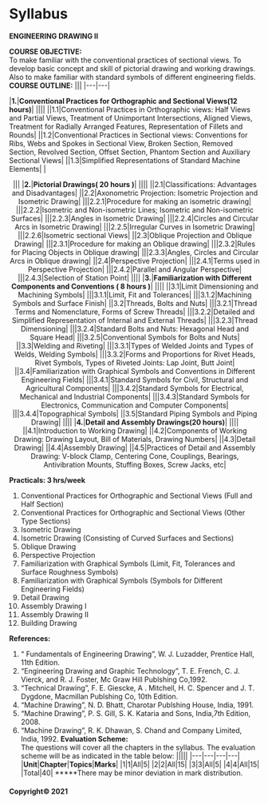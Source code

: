 # Syllabus

**ENGINEERING DRAWING II**

**COURSE OBJECTIVE:**  
To make familiar with the conventional practices of sectional views. To develop basic concept and skill of pictorial drawing and working drawings. Also to make familiar with standard symbols of different engineering fields.
**COURSE OUTLINE:**
|||
|---|---|

|**1.**|**Conventional Practices for Orthographic and Sectional Views(12 hours)**|
||||
||1.1|Conventional Practices in Orthographic views: Half Views and Partial Views, Treatment of Unimportant Intersections, Aligned Views, Treatment for Radially Arranged Features, Representation of Fillets and Rounds|
||1.2|Conventional Practices in Sectional views: Conventions for Ribs, Webs and Spokes in Sectional View, Broken Section, Removed Section, Revolved Section, Offset Section, Phantom Section and Auxiliary Sectional Views|
||1.3|Simplified Representations of Standard Machine Elements|
|<p align="center">|||
|**2.**|**Pictorial Drawings( 20 hours )**|
||||
||2.1|Classifications: Advantages and Disadvantages|
||2.2|Axonometric Projection: Isometric Projection and Isometric Drawing|
|||2.2.1|Procedure for making an isometric drawing|
|||2.2.2|Isometric and Non-isometric Lines; Isometric and Non-isometric Surfaces|
|||2.2.3|Angles in Isometric Drawing|
|||2.2.4|Circles and Circular Arcs in Isometric Drawing|
|||2.2.5|Irregular Curves in Isometric Drawing|
|||2.2.6|Isometric sectional Views|
||2.3|Oblique Projection and Oblique Drawing|
|||2.3.1|Procedure for making an Oblique drawing|
|||2.3.2|Rules for Placing Objects in Oblique drawing|
|||2.3.3|Angles, Circles and Circular Arcs in Oblique drawing|
||2.4|Perspective Projection|
|||2.4.1|Terms used in Perspective Projection|
|||2.4.2|Parallel and Angular Perspective|
|||2.4.3|Selection of Station Point|
||||
|**3.**|**Familiarization with Different Components and Conventions ( 8 hours )**|
||||
||3.1|Limit Dimensioning and Machining Symbols|
|||3.1.1|Limit, Fit and Tolerances|
|||3.1.2|Machining Symbols and Surface Finish|
||3.2|Threads, Bolts and Nuts|
|||3.2.1|Thread Terms and Nomenclature, Forms of Screw Threads|
|||3.2.2|Detailed and Simplified Representation of Internal and External Threads|
|||3.2.3|Thread Dimensioning|
|||3.2.4|Standard Bolts and Nuts: Hexagonal Head and Square Head|
|||3.2.5|Conventional Symbols for Bolts and Nuts|
||3.3|Welding and Riveting|
|||3.3.1|Types of Welded Joints and Types of Welds, Welding Symbols|
|||3.3.2|Forms and Proportions for Rivet Heads, Rivet Symbols, Types of Riveted Joints: Lap Joint, Butt Joint|
||3.4|Familiarization with Graphical Symbols and Conventions in Different Engineering Fields|
|||3.4.1|Standard Symbols for Civil, Structural and Agricultural Components|
|||3.4.2|Standard Symbols for Electrical, Mechanical and Industrial Components|
|||3.4.3|Standard Symbols for Electronics, Communication and Computer Components|
|||3.4.4|Topographical Symbols|
||3.5|Standard Piping Symbols and Piping Drawing|
||||
|**4.**|**Detail and Assembly Drawings(20 hours)**|
||||
||4.1|Introduction to Working Drawing|
||4.2|Components of Working Drawing: Drawing Layout, Bill of Materials, Drawing Numbers|
||4.3|Detail Drawing|
||4.4|Assembly Drawing|
||4.5|Practices of Detail and Assembly Drawing: V-block Clamp, Centering Cone, Couplings, Bearings, Antivibration Mounts, Stuffing Boxes, Screw Jacks, etc|

**Practicals: 3 hrs/week**

1. Conventional Practices for Orthographic and Sectional Views (Full and Half Section)
2. Conventional Practices for Orthographic and Sectional Views (Other Type Sections)
3. Isometric Drawing
4. Isometric Drawing (Consisting of Curved Surfaces and Sections)
5. Oblique Drawing
6. Perspective Projection
7. Familiarization with Graphical Symbols (Limit, Fit, Tolerances and Surface Roughness Symbols)
8. Familiarization with Graphical Symbols (Symbols for Different Engineering Fields)
9. Detail Drawing
10. Assembly Drawing I
11. Assembly Drawing II
12. Building Drawing

**References:**

1. “ Fundamentals of Engineering Drawing”, W. J. Luzadder, Prentice Hall, 11th Edition.
2. “Engineering Drawing and Graphic Technology”, T. E. French, C. J. Vierck, and R. J. Foster, Mc Graw Hill Publshing Co,1992.
3. “Technical Drawing”, F. E. Giescke, A . Mitchell, H. C. Spencer and J. T. Dygdone, Macmillan Publshing Co, 10th Edition.
4. “Machine Drawing”, N. D. Bhatt, Charotar Publshing House, India, 1991.
5. “Machine Drawing”, P. S. Gill, S. K. Kataria and Sons, India,7th Edition, 2008.
6. “Machine Drawing”, R. K. Dhawan, S. Chand and Company Limited, India, 1992.
**Evaluation Scheme:**  
The questions will cover all the chapters in the syllabus. The evaluation scheme will be as indicated in the table below:
|||||
|---|---|---|---|
|**Unit**|**Chapter**|**Topics**|**Marks**|
|1|1|All|5|
|2|2|All|15|
|3|3|All|5|
|4|4|All|15|
|Total|40|
**\***There may be minor deviation in mark distribution.

#### Copyright&copy; 2021